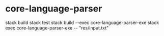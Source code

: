 # core-language-parser

stack build
stack test
stack build --exec core-language-parser-exe
stack exec core-language-parser-exe -- "res/input.txt"
